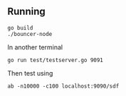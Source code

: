 ## Running

```
go build
./bouncer-node
```

In another terminal
```
go run test/testserver.go 9091
```

Then test using 
```
ab -n10000 -c100 localhost:9090/sdf
```
